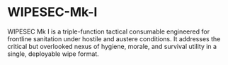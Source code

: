# WIPESEC-Mk-I
WIPESEC Mk I is a triple-function tactical consumable engineered for frontline sanitation under hostile and austere conditions. It addresses the critical but overlooked nexus of hygiene, morale, and survival utility in a single, deployable wipe format.
